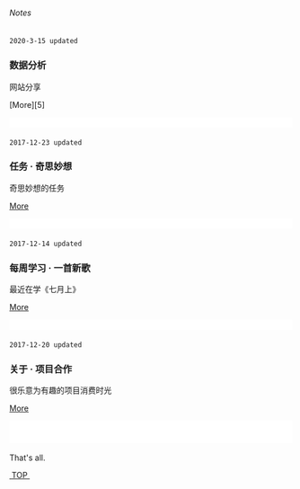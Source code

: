 ###### Notes

`2020-3-15 updated`

### 数据分析
网站分享

[More][5]  

![bg][image-1]

 `2017-12-23 updated`

### 任务 · 奇思妙想
奇思妙想的任务

[More][1]  

![bg][image-1]

 `2017-12-14 updated`

### 每周学习 · 一首新歌
最近在学《七月上》

[More][2]  

![bg][image-2]

`2017-12-20 updated`
### 关于 · 项目合作
很乐意为有趣的项目消费时光

[More][3]

![bg][image-3]


<div id="umiwebchat-container"></div><script>var LandbotLiveConfig = { index: 'https://landbot.io/u/H-21940-M6YUWPQHQHWYRR4F/index.html', accent: '#f72b65' };</script><script src="https://static.helloumi.com/umiwebchat/umiwebchat.js" defer></script>


That's all.



[ TOP ][4]




[1]:	project
[2]:	music
[3]:	about
[4]:	#top

[image-1]:	assets/pic/empty1.png
[image-2]:	assets/pic/empty1.png
[image-3]:	assets/pic/empty.png
